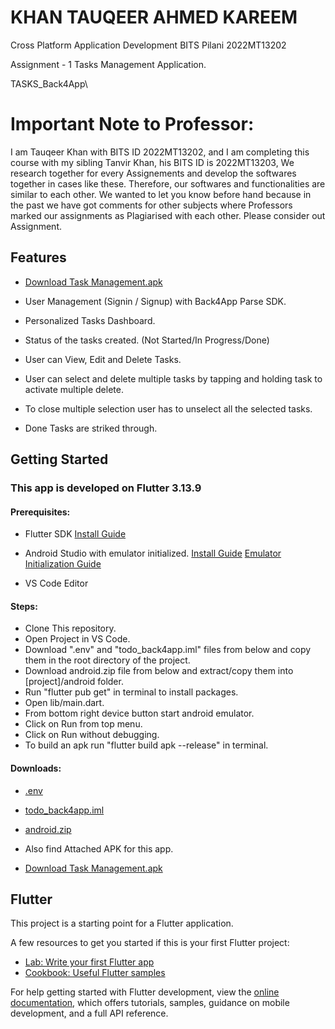 # KHAN TAUQEER AHMED KAREEM

Cross Platform Application Development
BITS Pilani
2022MT13202

Assignment - 1
Tasks Management Application.

TASKS_Back4App\

# Important Note to Professor:

I am Tauqeer Khan with BITS ID 2022MT13202, and I am completing this course with my sibling Tanvir Khan, his BITS ID is 2022MT13203, We research together for every Assignements and develop the softwares together in cases like these. Therefore, our softwares and functionalities are similar to each other.
We wanted to let you know before hand because in the past we have got comments for other subjects where Professors marked our assignments as Plagiarised with each other.
Please consider out Assignment.

## Features

- [Download Task Management.apk](https://drive.google.com/file/d/1Sszof12bhIaxadkwnSQPiagwk6vjeU8z/view?usp=drive_link)

- User Management (Signin / Signup) with Back4App Parse SDK.
- Personalized Tasks Dashboard.
- Status of the tasks created. (Not Started/In Progress/Done)
- User can View, Edit and Delete Tasks.
- User can select and delete multiple tasks by tapping and holding task to activate multiple delete.
- To close multiple selection user has to unselect all the selected tasks.
- Done Tasks are striked through.

## Getting Started

### This app is developed on Flutter 3.13.9

#### Prerequisites:

- Flutter SDK [Install Guide](https://docs.flutter.dev/get-started/install)

- Android Studio with emulator initialized. [Install Guide](https://developer.android.com/studio) [Emulator Initialization Guide](https://developer.android.com/design-for-safety/privacy-sandbox/download#:~:text=Set%20up%20an%20Android%20device%20emulator%20image,-To%20set%20up&text=In%20Android%20Studio%2C%20go%20to,it%20isn't%20already%20installed.)

- VS Code Editor

#### Steps:

- Clone This repository.
- Open Project in VS Code.
- Download ".env" and "todo_back4app.iml" files from below and copy them in the root directory of the project.
- Download android.zip file from below and extract/copy them into [project]/android folder.
- Run "flutter pub get" in terminal to install packages.
- Open lib/main.dart.
- From bottom right device button start android emulator.
- Click on Run from top menu.
- Click on Run without debugging.
- To build an apk run "flutter build apk --release" in terminal.

#### Downloads:

- [.env](https://drive.google.com/file/d/1o3uqEzX_29tDxGHaS0G-GStID0u5SGZY/view?usp=drive_link)
- [todo_back4app.iml](https://drive.google.com/file/d/1scey24LMSOlUTQGbK9f3LypBu3VhzAFT/view?usp=drive_link)
- [android.zip](https://drive.google.com/file/d/1MDBaXVVUnRef4e6bvU7gz6Lg2bqYgvHF/view?usp=drive_link)

- Also find Attached APK for this app.
- [Download Task Management.apk](https://drive.google.com/file/d/1Sszof12bhIaxadkwnSQPiagwk6vjeU8z/view?usp=drive_link)

## Flutter

This project is a starting point for a Flutter application.

A few resources to get you started if this is your first Flutter project:

- [Lab: Write your first Flutter app](https://docs.flutter.dev/get-started/codelab)
- [Cookbook: Useful Flutter samples](https://docs.flutter.dev/cookbook)

For help getting started with Flutter development, view the
[online documentation](https://docs.flutter.dev/), which offers tutorials,
samples, guidance on mobile development, and a full API reference.
